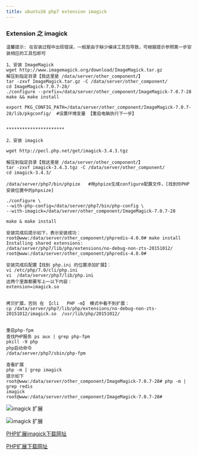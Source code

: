 ```yaml
---
title: ubuntu16 php7 extension imagick
---
```

### Extension 之 imagick 

```
温馨提示: 在安装过程中出现错误，一般是由于缺少编译工具包导致，可根据提示参照第一步安装相应的工具包即可

1、安装 ImageMagick
wget http://www.imagemagick.org/download/ImageMagick.tar.gz
解压到指定目录【我这里是 /data/server/other_component/】
tar -zxvf ImageMagick.tar.gz -C /data/server/other_component/
cd ImageMagick-7.0.7-28/
./configure --prefix=/data/server/other_component/ImageMagick-7.0.7-28 
make && make install

export PKG_CONFIG_PATH=/data/server/other_component/ImageMagick-7.0.7-28/lib/pkgconfig/  #设置环境变量 【重启电脑执行下一步】


**********************

2、安装 imagick

wget http://pecl.php.net/get/imagick-3.4.3.tgz

解压到指定目录【我这里是 /data/server/other_component/】
tar -zxvf imagick-3.4.3.tgz -C /data/server/other_component/
cd imagick-3.4.3/

/data/server/php7/bin/phpize   #用phpize生成configure配置文件，[找到你PHP安装位置中的phpsize]

./configure \
--with-php-config=/data/server/php7/bin/php-config \
--with-imagick=/data/server/other_component/ImageMagick-7.0.7-28 

make & make install

安装完成后提示如下，表示安装成功：
root@www:/data/server/other_component/phpredis-4.0.0# make install
Installing shared extensions:     /data/server/php7/lib/php/extensions/no-debug-non-zts-20151012/
root@www:/data/server/other_component/phpredis-4.0.0# 

安装完成后配置【找到 php.ini 的位置添加扩展】：
vi /etc/php/7.0/cli/php.ini
vi  /data/server/php7/lib/php.ini  
这两个里面都要写上一以下内容：
extension=imagick.so


拷贝扩展，否则 在 【cli   PHP -m】 模式中看不到扩展：
cp /data/server/php7/lib/php/extensions/no-debug-non-zts-20151012/imagick.so  /usr/lib/php/20151012/


重启php-fpm
查找PHP服务 ps aux | grep php-fpm
pkill -9 php
php启动命令
/data/server/php7/sbin/php-fpm

查看扩展
php -m | grep imagick
提示如下
root@www:/data/server/other_component/ImageMagick-7.0.7-28# php -m | grep redis
imagick
root@www:/data/server/other_component/ImageMagick-7.0.7-28# 
```

![imagick 扩展](/img/ubuntu/php/extension/e_imagick.png "redis imagick")

![imagick 扩展](/img/ubuntu/php/extension/e_imagick2.png "redis imagick")

[PHP扩展imagick下载网址](http://pecl.php.net/package/imagick "PHP扩展imagick下载网址")

 [PHP扩展下载网址](http://pecl.php.net/package-stats.php "PHP扩展下载网址")





























